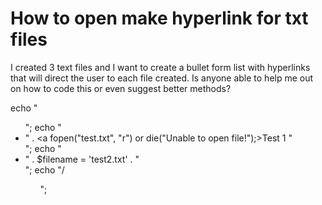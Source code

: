 
# How to open make hyperlink for txt files


I created 3 text files and I want to create a bullet form list with hyperlinks that will direct the user to each file created. Is anyone able to help me out on how to code this or even suggest better methods?

echo "<ul>";
echo "<li>" . <a fopen("test.txt", "r") or die("Unable to open file!");>Test 1</a>  "</li>";
echo "<li>"  . $filename = 'test2.txt' . "</li>";
echo "/<ul>";


        